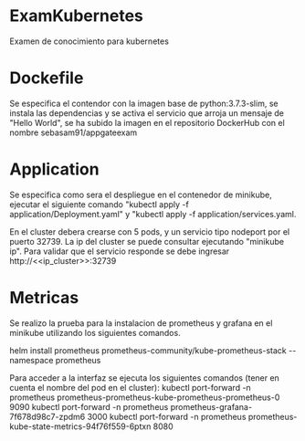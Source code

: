 # ExamKubernetes
Examen de conocimiento para kubernetes


# Dockefile
Se especifica el contendor con la imagen base de python:3.7.3-slim, se instala las dependencias y se activa el servicio que arroja un mensaje de "Hello World", se ha subido la imagen en el repositorio DockerHub con el nombre sebasam91/appgateexam

# Application
Se especifica como sera el despliegue en el contenedor de minikube, ejecutar el siguiente comando "kubectl apply -f application/Deployment.yaml" y "kubectl apply -f application/services.yaml.

En el cluster debera crearse con 5 pods, y un servicio tipo nodeport por el puerto 32739. La ip del cluster se puede consultar ejecutando "minikube ip". Para validar que el servicio responde se debe ingresar http://<<ip_cluster>>:32739

# Metricas
Se realizo la prueba para la instalacion de prometheus y grafana en el minikube utilizando los siguientes comandos. 

  helm install prometheus prometheus-community/kube-prometheus-stack --namespace prometheus

Para acceder a la interfaz se ejecuta los siguientes comandos (tener en cuenta el nombre del pod en el cluster): 
  kubectl port-forward -n prometheus prometheus-prometheus-kube-prometheus-prometheus-0 9090
  kubectl port-forward -n prometheus prometheus-grafana-7f678d98c7-zpdm6 3000
  kubectl port-forward -n prometheus prometheus-kube-state-metrics-94f76f559-6ptxn 8080




